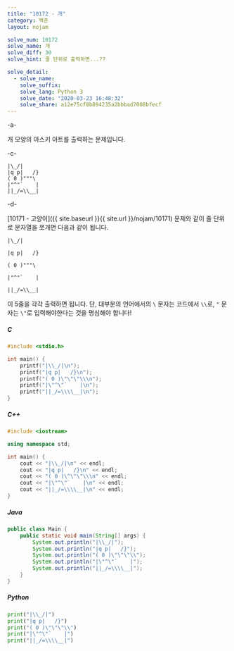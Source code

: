 ```yaml
---
title: "10172 - 개"
category: 백준
layout: nojam

solve_num: 10172
solve_name: 개
solve_diff: 30
solve_hint: 줄 단위로 출력하면...??

solve_detail:
  - solve_name:
    solve_suffix:
    solve_lang: Python 3
    solve_date: "2020-03-23 16:48:32"
    solve_share: a12e75cf8b894235a2bbbad7008bfecf
---
```

-a-

개 모양의 아스키 아트를 출력하는 문제입니다.

-c-

```
|\_/|
|q p|   /}
( 0 )"""\
|"^"`    |
||_/=\\__|
```

-d-

[10171 - 고양이]({{ site.baseurl }}{{ site.url }}/nojam/10171) 문제와 같이 줄 단위로 문자열을 쪼개면 다음과 같이 됩니다. 

```
|\_/|
```

```
|q p|   /}
```

```
( 0 )"""\
```

```
|"^"`    |
```

```
||_/=\\__|
```

이 5줄을 각각 출력하면 됩니다. 단, 대부분의 언어에서의 `\` 문자는 코드에서 `\\`로, `"` 문자는 `\"`로 입력해야한다는 것을 명심해야 합니다!

##### C

```c
#include <stdio.h>

int main() {
    printf("|\\_/|\n");
    printf("|q p|   /}\n");
    printf("( 0 )\"\"\"\\\n");
    printf("|\"^\"`    |\n");
    printf("||_/=\\\\__|\n");
}
```

##### C++

```cpp
#include <iostream>

using namespace std;

int main() {
    cout << "|\\_/|\n" << endl;
    cout << "|q p|   /}\n" << endl;
    cout << "( 0 )\"\"\"\\\n" << endl;
    cout << "|\"^\"`    |\n" << endl;
    cout << "||_/=\\\\__|\n" << endl;
}
```

##### Java

```java
public class Main {
    public static void main(String[] args) {
        System.out.println("|\\_/|");
        System.out.println("|q p|   /}");
        System.out.println("( 0 )\"\"\"\\");
        System.out.println("|\"^\"`    |");
        System.out.println("||_/=\\\\__|");
    }
}
```

##### Python

```python
print("|\\_/|")
print("|q p|   /}")
print("( 0 )\"\"\"\\")
print("|\"^\"`    |")
print("||_/=\\\\__|")
```
